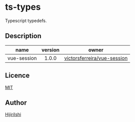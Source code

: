 ts-types
====
Typescript typedefs.

## Description

|name|version|owner|
|:-:|:-:|:-:|
|vue-session|1.0.0|[victorsferreira/vue-session](https://github.com/victorsferreira/vue-session) |

## Licence
[MIT](https://github.com/tcnksm/tool/blob/master/LICENCE)

## Author
[HijiriIshi](https://github.com/HijiriIshi)